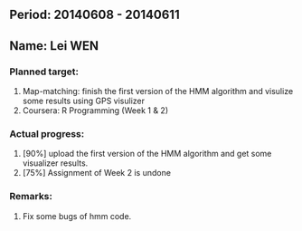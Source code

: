 ## Period: 20140608 - 20140611
## Name: Lei WEN

### Planned target:
1. Map-matching:
	finish the first version of the HMM algorithm and
	visulize some results using GPS visulizer
2. Coursera: R Programming (Week 1 & 2)

### Actual progress:
1.	[90%] upload the first version of the HMM algorithm and get some visualizer results. 
2.	[75%] Assignment of Week 2 is undone

### Remarks:
1.	Fix some bugs of hmm code.

